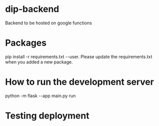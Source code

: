 # dip-backend

Backend to be hosted on google functions

# Packages
pip install -r requirements.txt --user. Please update the requirements.txt when you added a new package.

# How to run the development server

python -m flask --app main.py run

# Testing deployment

